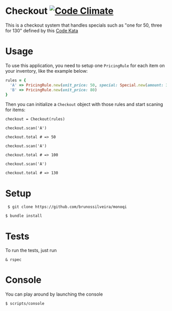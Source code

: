 # Checkout [![Code Climate](https://codeclimate.com/github/brunossilveira/monoqi.png)](https://codeclimate.com/github/brunossilveira/monoqi)

This is a checkout system that handles specials such as "one for 50, three for 130" defined by this [Code Kata](http://codekata.com/kata/kata09-back-to-the-checkout/)

# Usage

To use this application, you need to setup one `PricingRule` for each item on your inventory, like the example below:

```ruby
rules = {
  'A' => PricingRule.new(unit_price: 50, special: Special.new(amount: 3, total_price: 130)),
  'B' => PricingRule.new(unit_price: 80)
}
```

Then you can initialize a `Checkout` object with those rules and start scaning for items:

`checkout = Checkout(rules)`

`checkout.scan('A')`

`checkout.total # => 50`

`checkout.scan('A')`

`checkout.total # => 100`

`checkout.scan('A')`

`checkout.total # => 130`

# Setup

` $ git clone https://github.com/brunossilveira/monoqi`

`$ bundle install`

# Tests

To run the tests, just run

` & rspec `

# Console

You can play around by launching the console

`$ scripts/console`
